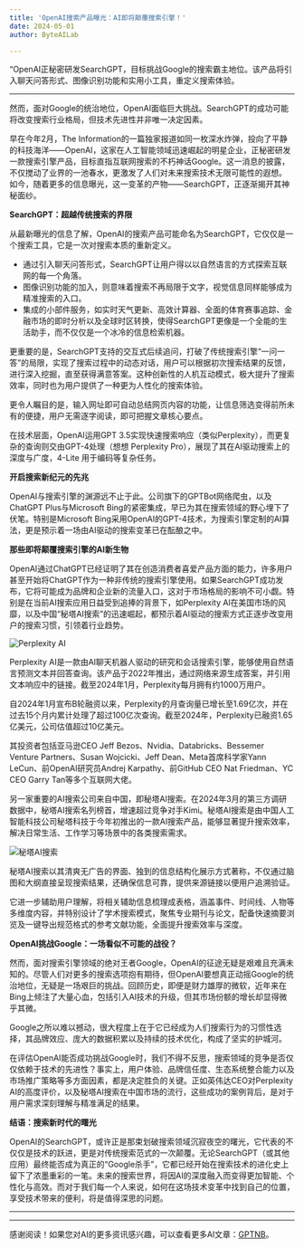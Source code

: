```yaml
---
title: 'OpenAI搜索产品曝光：AI即将颠覆搜索引擎！'
date: 2024-05-01
author: ByteAILab

---
```


“OpenAI正秘密研发SearchGPT，目标挑战Google的搜索霸主地位。该产品将引入聊天问答形式、图像识别功能和实用小工具，重定义搜索体验。

---
然而，面对Google的统治地位，OpenAI面临巨大挑战。SearchGPT的成功可能将改变搜索行业格局，但技术先进性并非唯一决定因素。  

早在今年2月，The Information的一篇独家报道如同一枚深水炸弹，投向了平静的科技海洋——OpenAI，这家在人工智能领域迅速崛起的明星企业，正秘密研发一款搜索引擎产品，目标直指互联网搜索的不朽神话Google。这一消息的披露，不仅搅动了业界的一池春水，更激发了人们对未来搜索技术无限可能性的遐想。 如今，随着更多的信息曝光，这一变革的产物——SearchGPT，正逐渐揭开其神秘面纱。

**SearchGPT：超越传统搜索的界限**

从最新曝光的信息了解，OpenAI的搜索产品可能命名为SearchGPT，它仅仅是一个搜索工具，它是一次对搜索本质的重新定义。

- 通过引入聊天问答形式，SearchGPT让用户得以以自然语言的方式探索互联网的每一个角落。
- 图像识别功能的加入，则意味着搜索不再局限于文字，视觉信息同样能够成为精准搜索的入口。
- 集成的小部件服务，如实时天气更新、高效计算器、全面的体育赛事追踪、金融市场的即时分析以及全球时区转换，使得SearchGPT更像是一个全能的生活助手，而不仅仅是一个冰冷的信息检索机器。

更重要的是，SearchGPT支持的交互式后续追问，打破了传统搜索引擎“一问一答”的局限，实现了搜索过程中的动态对话，用户可以根据初次搜索结果的反馈，进行深入挖掘，直至获得满意答案。这种创新性的人机互动模式，极大提升了搜索效率，同时也为用户提供了一种更为人性化的搜索体验。

更令人瞩目的是，输入网址即可自动总结网页内容的功能，让信息筛选变得前所未有的便捷，用户无需逐字阅读，即可把握文章核心要点。

在技术层面，OpenAI运用GPT 3.5实现快速搜索响应（类似Perplexity），而更复杂的查询则交由GPT-4处理（想想 Perplexity Pro），展现了其在AI驱动搜索上的深度与广度，4-Lite 用于编码等复杂任务。

**开启搜索新纪元的先兆**

OpenAI与搜索引擎的渊源远不止于此。公司旗下的GPTBot网络爬虫，以及ChatGPT Plus与Microsoft Bing的紧密集成，早已为其在搜索领域的野心埋下了伏笔。特别是Microsoft Bing采用OpenAI的GPT-4技术，为搜索引擎定制的AI算法，更是预示着一场由AI驱动的搜索变革已在酝酿之中。

**那些即将颠覆搜索引擎的AI新生物**

OpenAI通过ChatGPT已经证明了其在创造消费者喜爱产品方面的能力，许多用户甚至开始将ChatGPT作为一种非传统的搜索引擎使用。如果SearchGPT成功发布，它将可能成为品牌和企业新的流量入口，这对于市场格局的影响不可小觑。特别是在当前AI搜索应用日益受到追捧的背景下，如Perplexity AI在美国市场的风靡，以及中国“秘塔AI搜索”的迅速崛起，都预示着AI驱动的搜索方式正逐步改变用户的搜索习惯，引领着行业趋势。

![Perplexity AI](http://www.jesonc.com/Fk0URl9cVu83Xc7ni2L-6lvVNrJT)

Perplexity AI是一款由AI聊天机器人驱动的研究和会话搜索引擎，能够使用自然语言预测文本并回答查询。该产品于2022年推出，通过网络来源生成答案，并引用文本响应中的链接。截至2024年1月，Perplexity每月拥有约1000万用户。

自2024年1月宣布B轮融资以来，Perplexity的月查询量已增长至1.69亿次，并在过去15个月内累计处理了超过100亿次查询。截至2024年，Perplexity已融资1.65亿美元，公司估值超过10亿美元。

其投资者包括亚马逊CEO Jeff Bezos、Nvidia、Databricks、Bessemer Venture Partners、Susan Wojcicki、Jeff Dean、Meta首席科学家Yann LeCun、前OpenAI研究员Andrej Karpathy、前GitHub CEO Nat Friedman、YC CEO Garry Tan等多个互联网大佬。

另一家重要的AI搜索公司来自中国，即秘塔AI搜索。在2024年3月的第三方调研数据中，秘塔AI搜索名列榜首，增速超过竞争对手Kimi。秘塔AI搜索是由中国人工智能科技公司秘塔科技于今年初推出的一款AI搜索产品，能够显著提升搜索效率，解决日常生活、工作学习等场景中的各类搜索需求。

![秘塔AI搜索](http://www.jesonc.com/FveN0ZYG0d07p_vAPwlVnNNOLfR2)

秘塔AI搜索以其清爽无广告的界面、独到的信息结构化展示方式著称，不仅通过脑图和大纲直接呈现搜索结果，还确保信息可靠，提供来源链接以便用户追溯验证。

它进一步辅助用户理解，将相关辅助信息梳理成表格，涵盖事件、时间线、人物等多维度内容，并特别设计了学术搜索模式，聚焦专业期刊与论文，配备快速摘要浏览及一键导出规范格式的参考文献功能，全面提升搜索效率与深度。

**OpenAI挑战Google：一场看似不可能的战役？**

然而，面对搜索引擎领域的绝对王者Google，OpenAI的征途无疑是艰难且充满未知的。尽管人们对更多的搜索选项抱有期待，但OpenAI要想真正动摇Google的统治地位，无疑是一场艰巨的挑战。回顾历史，即便是财力雄厚的微软，近年来在Bing上倾注了大量心血，包括引入AI技术的升级，但其市场份额的增长却显得微乎其微。

Google之所以难以撼动，很大程度上在于它已经成为人们搜索行为的习惯性选择，其品牌效应、庞大的数据积累以及持续的技术优化，构成了坚实的护城河。

在评估OpenAI能否成功挑战Google时，我们不得不反思，搜索领域的竞争是否仅仅依赖于技术的先进性？事实上，用户体验、品牌信任度、生态系统整合能力以及市场推广策略等多方面因素，都是决定胜负的关键。正如英伟达CEO对Perplexity AI的高度评价，以及秘塔AI搜索在中国市场的流行，这些成功的案例背后，是对于用户需求深刻理解与精准满足的结果。

**结语：搜索新时代的曙光**

OpenAI的SearchGPT，或许正是那束划破搜索领域沉寂夜空的曙光，它代表的不仅仅是技术的跃进，更是对传统搜索范式的一次颠覆。无论SearchGPT（或其他应用）最终能否成为真正的“Google杀手”，它都已经开始在搜索技术的进化史上留下了浓墨重彩的一笔。未来的搜索世界，将因AI的深度融入而变得更加智能、个性化与高效。而对于我们每一个人来说，如何在这场技术变革中找到自己的位置，享受技术带来的便利，将是值得深思的问题。

---
---
感谢阅读！如果您对AI的更多资讯感兴趣，可以查看更多AI文章：[GPTNB](https://gptnb.com)。